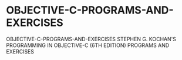 # OBJECTIVE-C-PROGRAMS-AND-EXERCISES
OBJECTIVE-C-PROGRAMS-AND-EXERCISES STEPHEN G. KOCHAN'S PROGRAMMING IN OBJECTIVE-C (6TH EDITION) PROGRAMS AND EXERCISES

